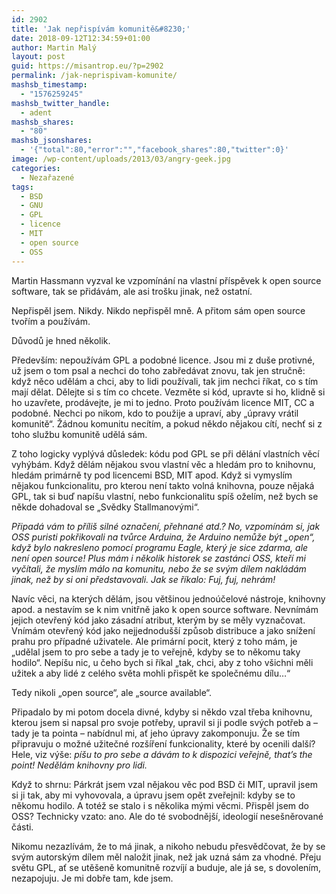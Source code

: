 ```yaml
---
id: 2902
title: 'Jak nepřispívám komunitě&#8230;'
date: 2018-09-12T12:34:59+01:00
author: Martin Malý
layout: post
guid: https://misantrop.eu/?p=2902
permalink: /jak-neprispivam-komunite/
mashsb_timestamp:
  - "1576259245"
mashsb_twitter_handle:
  - adent
mashsb_shares:
  - "80"
mashsb_jsonshares:
  - '{"total":80,"error":"","facebook_shares":80,"twitter":0}'
image: /wp-content/uploads/2013/03/angry-geek.jpg
categories:
  - Nezařazené
tags:
  - BSD
  - GNU
  - GPL
  - licence
  - MIT
  - open source
  - OSS
---
```

Martin Hassmann vyzval ke vzpomínání na vlastní příspěvek k open source software, tak se přidávám, ale asi trošku jinak, než ostatní.

Nepřispěl jsem. Nikdy. Nikdo nepřispěl mně. A přitom sám open source tvořím a používám.

Důvodů je hned několik.

Především: nepoužívám GPL a podobné licence. Jsou mi z duše protivné, už jsem o tom psal a nechci do toho zabředávat znovu, tak jen stručně: když něco udělám a chci, aby to lidi používali, tak jim nechci říkat, co s tím mají dělat. Dělejte si s tím co chcete. Vezměte si kód, upravte si ho, klidně si ho uzavřete, prodávejte, je mi to jedno. Proto používám licence MIT, CC a podobné. Nechci po nikom, kdo to použije a upraví, aby &#8222;úpravy vrátil komunitě&#8220;. Žádnou komunitu necítím, a pokud někdo nějakou cítí, nechť si z toho službu komunitě udělá sám.

Z toho logicky vyplývá důsledek: kódu pod GPL se při dělání vlastních věcí vyhýbám. Když dělám nějakou svou vlastní věc a hledám pro to knihovnu, hledám primárně ty pod licencemi BSD, MIT apod. Když si vymyslím nějakou funkcionalitu, pro kterou není takto volná knihovna, pouze nějaká GPL, tak si buď napíšu vlastní, nebo funkcionalitu spíš oželím, než bych se někde dohadoval se &#8222;Svědky Stallmanovými&#8220;.

_Připadá vám to příliš silné označení, přehnané atd.? No, vzpomínám si, jak OSS puristi pokřikovali na tvůrce Arduina, že Arduino nemůže být &#8222;open&#8220;, když bylo nakresleno pomocí programu Eagle, který je sice zdarma, ale není open source! Plus mám i několik historek se zastánci OSS, kteří mi vyčítali, že myslím málo na komunitu, nebo že se svým dílem nakládám jinak, než by si oni představovali. Jak se říkalo: Fuj, fuj, nehrám!_

Navíc věci, na kterých dělám, jsou většinou jednoúčelové nástroje, knihovny apod. a nestavím se k nim vnitřně jako k open source software. Nevnímám jejich otevřený kód jako zásadní atribut, kterým by se měly vyznačovat. Vnímám otevřený kód jako nejjednodušší způsob distribuce a jako snížení prahu pro případné uživatele. Ale primární pocit, který z toho mám, je &#8222;udělal jsem to pro sebe a tady je to veřejně, kdyby se to někomu taky hodilo&#8220;. Nepíšu nic, u čeho bych si říkal &#8222;tak, chci, aby z toho všichni měli užitek a aby lidé z celého světa mohli přispět ke společnému dílu&#8230;&#8220;

Tedy nikoli &#8222;open source&#8220;, ale &#8222;source available&#8220;.

Připadalo by mi potom docela divné, kdyby si někdo vzal třeba knihovnu, kterou jsem si napsal pro svoje potřeby, upravil si ji podle svých potřeb a &#8211; tady je ta pointa &#8211; nabídnul mi, ať jeho úpravy zakomponuju. Že se tím připravuju o možné užitečné rozšíření funkcionality, které by ocenili další? Hele, viz výše: _píšu to pro sebe a dávám to k dispozici veřejně, that&#8217;s the point! Nedělám knihovny pro lidi._

Když to shrnu: Párkrát jsem vzal nějakou věc pod BSD či MIT, upravil jsem si ji tak, aby mi vyhovovala, a úpravu jsem opět zveřejnil: kdyby se to někomu hodilo. A totéž se stalo i s několika mými věcmi. Přispěl jsem do OSS? Technicky vzato: ano. Ale do té svobodnější, ideologií nesešněrované části.

Nikomu nezazlívám, že to má jinak, a nikoho nebudu přesvědčovat, že by se svým autorským dílem měl naložit jinak, než jak uzná sám za vhodné. Přeju světu GPL, ať se utěšeně komunitně rozvíjí a buduje, ale já se, s dovolením, nezapojuju. Je mi dobře tam, kde jsem.